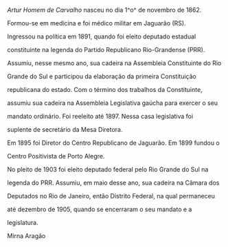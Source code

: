 

*Artur Homem de Carvalho* nasceu no dia 1^o^ de novembro de 1862.



Formou-se em medicina e foi médico militar em Jaguarão (RS).



Ingressou na política em 1891, quando foi eleito deputado estadual

constituinte na legenda do Partido Republicano Rio-Grandense (PRR).

Assumiu, nesse mesmo ano, sua cadeira na Assembleia Constituinte do Rio

Grande do Sul e participou da elaboração da primeira Constituição

republicana do estado. Com o término dos trabalhos da Constituinte,

assumiu sua cadeira na Assembleia Legislativa gaúcha para exercer o seu

mandato ordinário. Foi reeleito até 1897. Nessa casa legislativa foi

suplente de secretário da Mesa Diretora.



Em 1895 foi Diretor do Centro Republicano de Jaguarão. Em 1899 fundou o

Centro Positivista de Porto Alegre.



No pleito de 1903 foi eleito deputado federal pelo Rio Grande do Sul na

legenda do PRR. Assumiu, em maio desse ano, sua cadeira na Câmara dos

Deputados no Rio de Janeiro, então Distrito Federal, na qual permaneceu

até dezembro de 1905, quando se encerraram o seu mandato e a

legislatura.



Mirna Aragão



